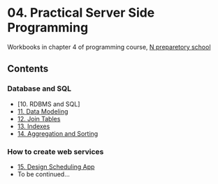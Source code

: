 # 04. Practical Server Side Programming 

Workbooks in chapter 4 of programming course, [N preparetory school](https://www.nnn.ed.nico/)

## Contents

### Database and SQL
- [10. RDBMS and SQL]
- [11. Data Modeling](https://github.com/ababa893/nnn_workbook/blob/master/04/11_data_modeling.md)
- [12. Join Tables](https://github.com/ababa893/nnn_workbook/blob/master/04/12_join_tables.md)
- [13. Indexes](https://github.com/ababa893/nnn_workbook/blob/master/04/13_indexes.md)
- [14. Aggregation and Sorting](https://github.com/ababa893/nnn_workbook/blob/master/04/14_aggregation_sorting.md)

### How to create web services
- [15. Design Scheduling App](https://github.com/ababa893/nnn_workbook/blob/master/04/15_design_scheduling_app.md)
- To be continued...